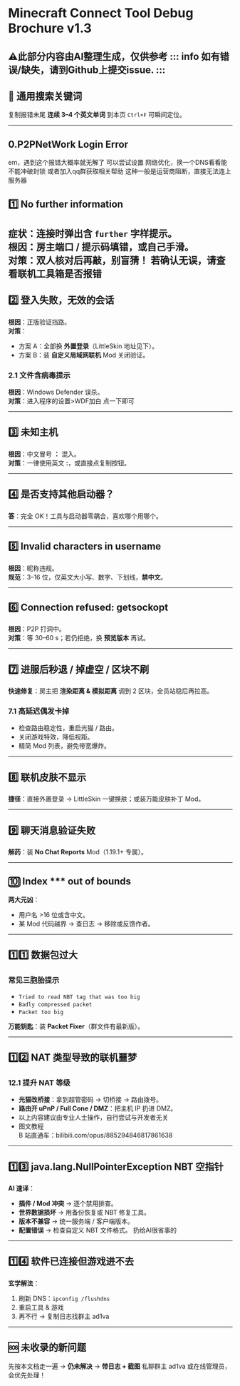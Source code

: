 # Minecraft Connect Tool Debug Brochure v1.3
⚠此部分内容由AI整理生成，仅供参考
::: info 
如有错误/缺失，请到Github上提交issue.
:::
---

## 🧩 通用搜索关键词  
复制报错末尾 **连续 3–4 个英文单词** 到本页 `Ctrl+F` 可瞬间定位。

---
## 0.P2PNetWork Login Error
em，遇到这个报错大概率就无解了
可以尝试设置 网络优化，换一个DNS看看能不能冲破封锁
或者加入qq群获取相关帮助
这种一般是运营商阻断，直接无法连上服务器

## 1️⃣ No further information  
**症状**：连接时弹出含 `further` 字样提示。  
**根因**：房主端口 / 提示码填错，或自己手滑。  
**对策**：双人核对后再敲，别盲猜！
若确认无误，请查看联机工具箱是否报错
---
## 2️⃣ 登入失败，无效的会话  
**根因**：正版验证挡路。  
**对策**：  
- 方案 A：全部换 **外置登录**（LittleSkin 地址见下）。  
- 方案 B：装 **自定义局域网联机** Mod 关闭验证。

### 2.1 文件含病毒提示  
**根因**：Windows Defender 误杀。  
**对策**：进入程序的设置>WDF加白 点一下即可

---

## 3️⃣ 未知主机  
**根因**：中文冒号 **：** 混入。  
**对策**：一律使用英文 **:**，或直接点复制按钮。

---

## 4️⃣ 是否支持其他启动器？  
**答**：完全 OK！工具与启动器零耦合，喜欢哪个用哪个。

---

## 5️⃣ Invalid characters in username  
**根因**：昵称违规。  
**规范**：3–16 位，仅英文大小写、数字、下划线，**禁中文**。

---

## 6️⃣ Connection refused: getsockopt  
**根因**：P2P 打洞中。  
**对策**：等 30–60 s；若仍拒绝，换 **预览版本** 再试。

---

## 7️⃣ 进服后秒退 / 掉虚空 / 区块不刷  
**快速修复**：房主把 **渲染距离 & 模拟距离** 调到 2 区块，全员站稳后再拉高。

### 7.1 高延迟偶发卡掉  
- 检查路由稳定性，重启光猫 / 路由。  
- 关闭游戏特效，降低视距。  
- 精简 Mod 列表，避免带宽爆炸。

---

## 8️⃣ 联机皮肤不显示  
**捷径**：直接外置登录 → LittleSkin 一键换肤；或装万能皮肤补丁 Mod。

---

## 9️⃣ 聊天消息验证失败  
**解药**：装 **No Chat Reports** Mod（1.19.1+ 专属）。

---

## 🔟 Index *** out of bounds  
**两大元凶**：  
- 用户名 >16 位或含中文。  
- 某 Mod 代码越界 → 查日志 → 移除或反馈作者。

---

## 1️⃣1️⃣ 数据包过大  
### 常见三胞胎提示  
- `Tried to read NBT tag that was too big`  
- `Badly compressed packet`  
- `Packet too big`  

**万能钥匙**：装 **Packet Fixer**（群文件有最新版）。

---

## 1️⃣2️⃣ NAT 类型导致的联机噩梦  
### 12.1 提升 NAT 等级  
- **光猫改桥接**：拿到超管密码 → 切桥接 → 路由拨号。  
- **路由开 uPnP / Full Cone / DMZ**：把主机 IP 扔进 DMZ。
-  以上内容建议由专业人士操作，自行尝试与开发者无关
-  图文教程  
B 站直通车：bilibili.com/opus/885294846817861638

---

## 1️⃣3️⃣ java.lang.NullPointerException NBT 空指针  
**AI 速译**：  
- **插件 / Mod 冲突** → 逐个禁用排查。  
- **世界数据损坏** → 用备份恢复或 NBT 修复工具。  
- **版本不兼容** → 统一服务端 / 客户端版本。  
- **配置错误** → 检查自定义 NBT 文件格式。
扔给AI很省事的
---

## 1️⃣4️⃣ 软件已连接但游戏进不去  
**玄学解法**：  
1. 刷新 DNS：`ipconfig /flushdns`  
2. 重启工具 & 游戏  
3. 再不行 → 复制日志找群主 ad1va

---

## 🆘 未收录的新问题  
先按本文档走一遍 → **仍未解决** → **带日志 + 截图** 私聊群主 ad1va 或在线管理员，会优先处理！
